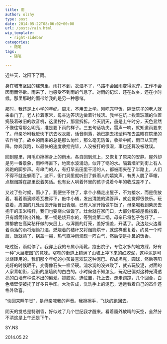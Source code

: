```yaml
---
title: 雨
author: olzhy
type: post
date: 2014-05-22T08:06:02+00:00
url: /posts/rain.html
wip_template:
  - right-sidebar
categories:
  - 随笔
tags:
  - 随笔

---
```

近些天，沈阳下了雨。

身在城市坚固的建筑里，雨打不到，衣湿不了，马路不会因雨变得泥泞，工作不会因雨而停歇。雨来了，也感受不到雨的气息了。对雨的记忆，还在故乡，还在小时候。那里那时的雨带给我的是另一种思绪。

那时，我还是上小学的年纪。周末，不用去上学。刚吃完早饭，隔壁院子的老人就来串门了。老人拉着家常，母亲边答话边做着针线活。我坐在炕上挨着玻璃的位置捣鼓着破旧的收音机，这里拧拧，那里拆拆。今天阴天，虽是上午时分，天色显然不像往常那么明亮，准是要下雨的样子。三五句话功夫，雷声一响，就知道雨要来了。母亲吩咐我赶快下炕去收衣服，话音刚落，她已跑去找塑料布去盖晒在院里的农作物了。故乡的雨来的总是那么匆忙，那么毫无防备，收拾中间，雨已从天而降。你奔我跑，以最快的速度收拾完毕，人没被打的很湿，事也还算没被耽误。

回到屋里，用毛巾擦擦身上的雨水。各自回到炕上，又恢复了原来的安静。屋外却是另一番景象，雨哗哗直下，地面水波涌动，似开了锅的水。隔着墙听到街上有人奔跑的脚步声。有串门的人，有打早去田里干活的人，都被雨夹在了半路上，人们不得不就近躲雨了。这不，街门洞里就听到了躲雨人的嬉笑声。有男人脱了草帽，点根烟蹲在那里说着笑话。也有女人哄着怀里的孩子说着今年的收成差不了。

又过了些时候，雨小了。我便坐不住了，拿个小桶走出屋子，不为接水，而是倒放着。看着雨滴顺着瓦檐泻下，敲中小桶，发出清脆的滴答声，就会觉得很快乐。玩耍着，周围的几处烟囱开始冒出青烟，已有人家开始做午饭了。母亲喊我到柴房去抱干的玉米秸秆，我们也要烧火做饭了。灶台就在家门口，大部分都被屋檐挡着，只有烟筒伸出外檐。第一锅是烧开水的，等到烧第二锅，母亲已将包子包好了。一排排放在高粱秸秆做的夹层上，似浑圆的灯笼，盖好锅盖，开蒸了。我边烧火边看着滴落的雨将烟筒打湿，燃烧着的秸秆又将烟筒烘干，就这样重复着。约莫一个时辰，饭就熟了，锅盖一揭，热气直冲雨滴现一阵白气，然后便是扑鼻的饭香。

吃过饭，雨就停了。我穿上我的专属小雨靴，跑出院子，专往水多的地方踩，好有一种“大展宏图”的意味。窄窄的街道上铺满了山坡上冲下来的红胶泥，这种泥是可以烧砖用的。我们那个年纪的小孩最喜欢玩这种泥巴。捏成坦克，圆球，然后等阳光好的时候晒干，变得像石头一样坚硬。淌水淌的没兴致了，就去玩胶泥，对面的人家背朝街，迎街的屋墙刷的白白的。小时候也不知怎么，玩泥巴偏对这种光滑透亮的白墙有种说不出的偏爱。抓胶泥，选位置，托上去。走走跑跑，几个回合，白色墙壁便被托了好多只手印。大功告成，洗洗手上的泥巴，远远看着自己的杰作还格外欣喜。

“快回来睡午觉”，是母亲喊我的声音。我擦擦手，飞快的跑回去。
  
阴天的觉总是特别香，好似过了几个世纪我才醒来。看着窗外放晴的天空，全然分不清这是上午还是下午。

SY.NS
  
2014.05.22